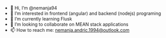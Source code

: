 - 👋 Hi, I’m @nemanja94
- 👀 I’m interested in frontend (angular) and backend (nodejs) programing
- 🌱 I’m currently learning Flusk
- 💞️ I’m looking to collaborate on MEAN stack applications
- 📫 How to reach me: nemanja.andric.1994@outlook.com

<!---
nemanja94/nemanja94 is a ✨ special ✨ repository because its `README.md` (this file) appears on your GitHub profile.
You can click the Preview link to take a look at your changes.
--->
